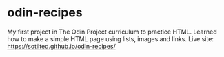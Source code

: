 # odin-recipes
My first project in The Odin Project curriculum to practice HTML.
Learned how to make a simple HTML page using lists, images and links.
Live site: https://sotilted.github.io/odin-recipes/